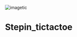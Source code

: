 ![imagetic](https://user-images.githubusercontent.com/89741075/132364227-65997513-c888-435b-b7d7-ea7f36aaf1ae.png)
# Stepin_tictactoe

